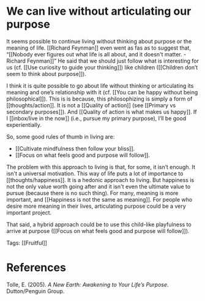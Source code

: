 # We can live without articulating our purpose

It seems possible to continue living without thinking about purpose or the meaning of life. [[Richard Feynman]] even went as fas as to suggest that, “[[Nobody ever figures out what life is all about, and it doesn't matter. - Richard Feynman]]” He said that we should just follow what is interesting for us (cf. [[Use curiosity to guide your thinking]]) like children ([[Children don’t seem to think about purpose]]).

I think it is quite possible to go about life without thinking or articulating its meaning and one’s relationship with it (cf. [[You can be happy without being philosophical]]). This is is because, this philosophizing is simply a form of [[thoughts/action]]. It is not a [[Quality of action]] (see [[Primary vs secondary purposes]]). And [[Quality of action is what makes us happy]]. If I [[inbox/live in the now]] (i.e., pursue my primary purpose), I’ll be good experientially.

So, some good rules of thumb in living are:

- [[Cultivate mindfulness then follow your bliss]].
- [[Focus on what feels good and purpose will follow]].

The problem with this approach to living is that, for some, it isn’t enough. It isn't a universal motivation. This way of life puts a lot of importance to [[thoughts/happiness]]. It is a hedonic approach to living. But happiness is not the only value worth going after and it isn't even the ultimate value to pursue (because there is no such thing). For many, meaning is more important, and [[Happiness is not the same as meaning]]. For people who desire more meaning in their lives, articulating purpose could be a very important project.

That said, a hybrid approach could be to use this child-like playfulness to arrive at purpose ([[Focus on what feels good and purpose will follow]]).

Tags: [[Fruitful]]

# References

Tolle, E. (2005). *A New Earth: Awakening to Your Life’s Purpose*. Dutton/Penguin Group.

